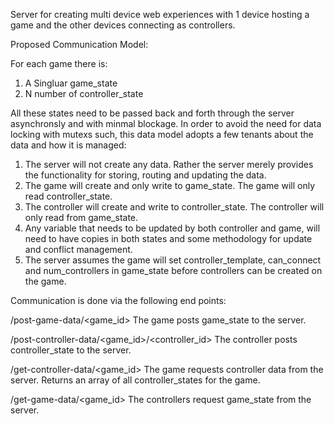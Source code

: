 Server for creating multi device web experiences with 1 device hosting a game and the other devices connecting as controllers.

Proposed Communication Model:

For each game there is:

1. A Singluar game_state
2. N number of controller_state

All these states need to be passed back and forth through the server asynchronsly and with minmal blockage. In order to avoid the need for data locking with mutexs such, this data model adopts a few tenants about the data and how it is managed:

1. The server will not create any data. Rather the server merely provides the functionality for storing, routing and updating the data.
2. The game will create and only write to game_state. The game will only read controller_state.
3. The controller will create and write to controller_state. The controller will only read from game_state.
4. Any variable that needs to be updated by both controller and game, will need to have copies in both states and some methodology for update and conflict management.
5. The server assumes the game will set controller_template, can_connect and num_controllers in game_state before controllers can be created on the game.

Communication is done via the following end points:

/post-game-data/<game_id>
The game posts game_state to the server.

/post-controller-data/<game_id>/<controller_id>
The controller posts controller_state to the server.

/get-controller-data/<game_id>
The game requests controller data from the server. Returns an array of all controller_states for the game.

/get-game-data/<game_id>
The controllers request game_state from the server.
